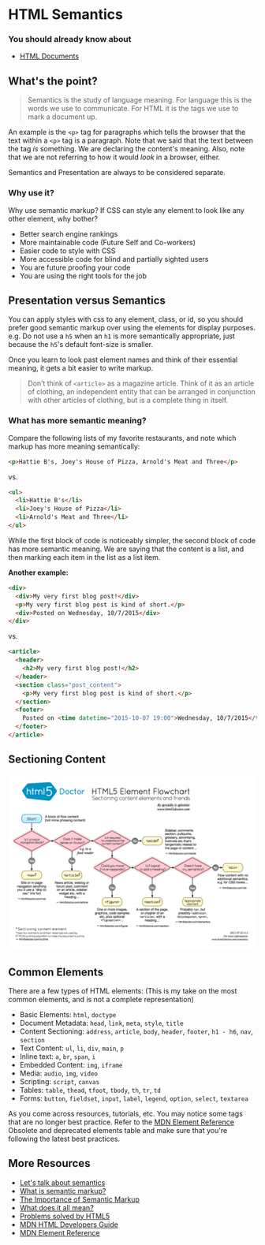 # HTML Semantics

### You should already know about
* [HTML Documents](/units/html-documents/README.md)

## What's the point?
> Semantics is the study of language meaning. For language this is the words we use to communicate. For HTML it is the tags we use to mark a document up.

An example is the `<p>` tag for paragraphs which tells the browser that the text within a `<p>` tag is a paragraph. Note that we said that the text between the tag _is_ something. We are declaring the content's meaning. Also, note that we are not referring to how it would _look_ in a browser, either.

Semantics and Presentation are always to be considered separate.

### Why use it?

Why use semantic markup? If CSS can style any element to look like any other element, why bother?
- Better search engine rankings
- More maintainable code (Future Self and Co-workers)
- Easier code to style with CSS
- More accessible code for blind and partially sighted users
- You are future proofing your code
- You are using the right tools for the job

## Presentation versus Semantics

You can apply styles with css to any element, class, or id, so you should prefer good semantic markup over using the elements for display purposes. e.g. Do not use a `h5` when an `h1` is more semantically appropriate, just because the `h5`'s default font-size is smaller.

Once you learn to look past element names and think of their essential meaning, it gets a bit easier to write markup.

> Don’t think of `<article>` as a magazine article. Think of it as an article of clothing, an independent entity that can be arranged in conjunction with other articles of clothing, but is a complete thing in itself.

### What has more semantic meaning?

Compare the following lists of my favorite restaurants, and note which markup has more meaning semantically:

```html
<p>Hattie B's, Joey's House of Pizza, Arnold's Meat and Three</p>
```

vs.

```html
<ul>
  <li>Hattie B's</li>
  <li>Joey's House of Pizza</li>
  <li>Arnold's Meat and Three</li>
</ul>
```

While the first block of code is noticeably simpler, the second block of code has more semantic meaning. We are saying that the content is a list, and then marking each item in the list as a list item.

**Another example:**

```html
<div>
  <div>My very first blog post!</div>
  <p>My very first blog post is kind of short.</p>
  <div>Posted on Wednesday, 10/7/2015</div>
</div>
```

vs.

```html
<article>
  <header>
    <h2>My very first blog post!</h2>
  </header>
  <section class="post_content">
    <p>My very first blog post is kind of short.</p>
  </section>
  <footer>
    Posted on <time datetime="2015-10-07 19:00">Wednesday, 10/7/2015</time>
  </footer>
</article>
```


## Sectioning Content
![Sectioning Chart](sectioning-flowchart.png)

## Common Elements
There are a few types of HTML elements:
(This is my take on the most common elements, and is not a complete representation)

- Basic Elements: `html`, `doctype`
- Document Metadata: `head`, `link`, `meta`, `style`, `title`
- Content Sectioning: `address`, `article`, `body`, `header`, `footer`, `h1 - h6`, `nav`, `section`
- Text Content: `ul`, `li`, `div`, `main`, `p`
- Inline text: `a`, `br`, `span`, `i`
- Embedded Content: `img`, `iframe`
- Media: `audio`, `img`, `video`
- Scripting: `script`, `canvas`
- Tables: `table`, `thead`, `tfoot`, `tbody`, `th`, `tr`, `td`
- Forms: `button`, `fieldset`, `input`, `label`, `legend`, `option`, `select`, `textarea`

As you come across resources, tutorials, etc. You may notice some tags that are no longer best practice. Refer to the [MDN Element Reference](https://developer.mozilla.org/en-US/docs/Web/HTML/Element) Obsolete and deprecated elements table and make sure that you're following the latest best practices.

## More Resources

* [Let's talk about semantics](http://html5doctor.com/lets-talk-about-semantics/)
* [What is semantic markup?](http://www.tyssendesign.com.au/articles/faqs/what-is-semantic-mark-up/)
* [The Importance of Semantic Markup](http://shapeshed.com/the_importance_of_semantic_markup/)
* [What does it all mean?](http://diveintohtml5.info/semantics.html)
* [Problems solved by HTML5](https://developer.mozilla.org/en-US/docs/Web/Guide/HTML/Sections_and_Outlines_of_an_HTML5_document)
* [MDN HTML Developers Guide](https://developer.mozilla.org/en-US/docs/Web/Guide/HTML)
* [MDN Element Reference](https://developer.mozilla.org/en-US/docs/Web/HTML/Element)
